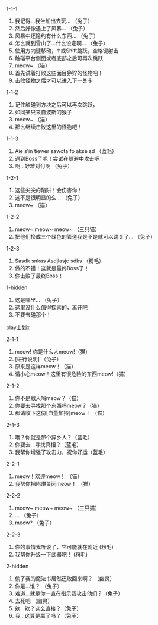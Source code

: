 1-1-1

1. 我记得…我坐船出去玩…    （兔子）
2. 然后好像遇上了风暴…   （兔子）
3. 风暴中还隐约有什么东西…  （兔子）
4. 怎么就到雪山了…什么设定啊…  （兔子）
5. 使用方向键移动，↑或Shift跳跃，空格键射击
6. 触碰平台侧面或者底部之后可再次跳跃
7. meow~  （猫）
8. 首先试着打败这些面目狰狞的怪物吧！
9. 击败怪物之后才可以进入下一关卡

1-1-2

1. 记住触碰到方块之后可以再次跳跃，
2. 如同某只来自波斯的猴子
3. meow~ （猫）
4. 那么继续击败这里的怪物吧！



1-1-3

1. Aie s’in tiewer sawota fo akse sd  （蓝毛）
2. 遇到Boss了呢！尝试在躲避中攻击吧！
3. 啊…好难对付啊   （兔子）

1-2-1

1. 这些尖尖的陷阱！会伤害你！
2. 这不是很明显的么…  （兔子）
3. meow~  （猫）

1-2-2

1. meow~ meow~ meow~   （三只猫）
2. 把他们换成三个绿色的管道我是不是就可以跳关了…   （兔子）

1-2-3

1.   Sasdk snkas Asdjlasjc sdks  （粉毛）
2. 做的不错！这就是最终Boss了！
3. 你击败了最终Boss！

1-hidden

1. 这是哪里…    （兔子）
2. 这里没什么值得探索的，离开吧
3. 不要去碰那个！



play上划x

2-1-1

1. meow! 你是什么人meow!（猫）
2. [进行说明]   （兔子）
3. 原来是这样meow！（猫）
4. 请小心meow！这里有很危险的东西meow!（猫）

   

2-1-2

1. 你不是敌人吗meow？（猫）
2. 你要去寻找那个东西吗meow？（猫）
3. 那请收下这份[血量加持]meow！ （猫）

2-1-3

1. 哦？你就是那个异乡人？（蓝毛）
2. 你要去…寻找真相？（蓝毛）
3. 我帮你增强了攻击力，祝你好运（蓝毛）

2-2-1

1. meow！欢迎meow！ （猫）
2. 我帮你把陷阱关闭meow！  （猫）

2-2-2

1. meow~ meow~ meow~   （三只猫）
2. …    （兔子）
3. meow?    （兔子）

2-2-3

1. 你的事情我听说了，它可能就在附近    (粉毛)
2. 我帮你升级一下武器吧！  (粉毛)

2-hidden

1. 偷了我的魔法书居然还敢回来啊？  （幽灵）
2. 你是…谁？  （兔子）
3. 难道…就是你一直在指示我攻击他们？（兔子）
4. 去死吧  （幽灵）
5. 欸…欸？这么直接？（兔子）
6. 我…这算是赢了吗？（兔子）